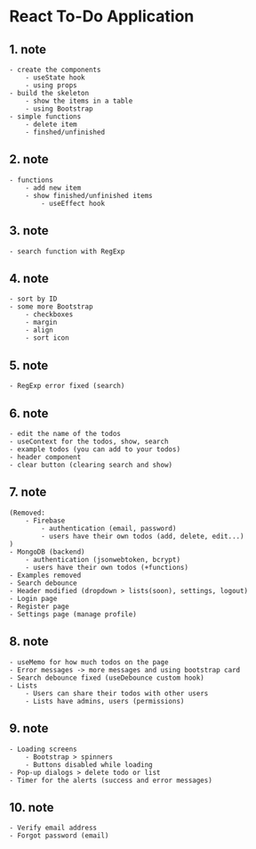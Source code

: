 # React To-Do Application

## 1. note
    - create the components
        - useState hook
        - using props
    - build the skeleton
        - show the items in a table
        - using Bootstrap
    - simple functions
        - delete item
        - finshed/unfinished

## 2. note
    - functions
        - add new item
        - show finished/unfinished items
            - useEffect hook

## 3. note
    - search function with RegExp

## 4. note
    - sort by ID
    - some more Bootstrap
        - checkboxes
        - margin
        - align
        - sort icon

## 5. note
    - RegExp error fixed (search)

## 6. note
    - edit the name of the todos
    - useContext for the todos, show, search
    - example todos (you can add to your todos)
    - header component
    - clear button (clearing search and show)

## 7. note
    (Removed:
        - Firebase
            - authentication (email, password)
            - users have their own todos (add, delete, edit...)
    )
    - MongoDB (backend)
        - authentication (jsonwebtoken, bcrypt)
        - users have their own todos (+functions)
    - Examples removed
    - Search debounce
    - Header modified (dropdown > lists(soon), settings, logout)
    - Login page
    - Register page
    - Settings page (manage profile)

## 8. note
    - useMemo for how much todos on the page
    - Error messages -> more messages and using bootstrap card
    - Search debounce fixed (useDebounce custom hook)
    - Lists
        - Users can share their todos with other users
        - Lists have admins, users (permissions)

## 9. note
    - Loading screens
        - Bootstrap > spinners
        - Buttons disabled while loading
    - Pop-up dialogs > delete todo or list
    - Timer for the alerts (success and error messages)

## 10. note
    - Verify email address
    - Forgot password (email)